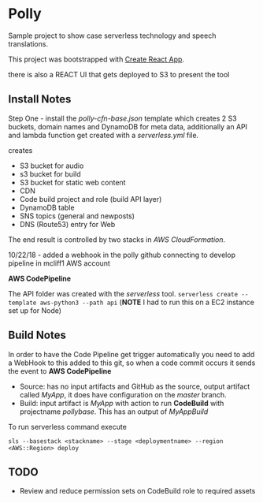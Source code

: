 # Polly

Sample project to show case serverless technology and speech translations.

This project was bootstrapped with [Create React App](https://github.com/facebookincubator/create-react-app).

there is also a REACT UI that gets deployed to S3 to present the tool


## Install Notes

Step One - install the
*polly-cfn-base.json* template
which creates 2 S3 buckets, domain names and DynamoDB for meta data,  additionally an API and lambda function get created with a *serverless.yml* file.

creates

- S3 bucket for audio
- s3 bucket for build
- S3 bucket for static web content
- CDN
- Code build project and role (build API layer)
- DynamoDB table
- SNS topics (general and newposts)
- DNS (Route53) entry for Web




The end result is controlled by two stacks in *AWS CloudFormation*.


10/22/18 - added a webhook in the polly github connecting to develop pipeline in mcliff1 AWS account

**AWS CodePipeline**

The API folder was created with the *serverless* tool.
`serverless create --template aws-python3 --path api` (**NOTE** I had to run this on a EC2 instance set up for Node)

## Build Notes

In order to have the Code Pipeline get trigger automatically you need to add a WebHook to this added to this git, so when a code commit occurs it sends the event to **AWS CodePipeline**

- Source: has no input artifacts and GitHub as the source, output artifact called *MyApp*, it does have configuration on the *master* branch.
- Build: input artifact is *MyApp* with action to run **CodeBuild** with projectname *pollybase*.  This has an output of *MyAppBuild*


To run serverless command execute

```
sls --basestack <stackname> --stage <deploymentname> --region <AWS::Region> deploy
```

## TODO

- Review and reduce permission sets on CodeBuild role to required assets
